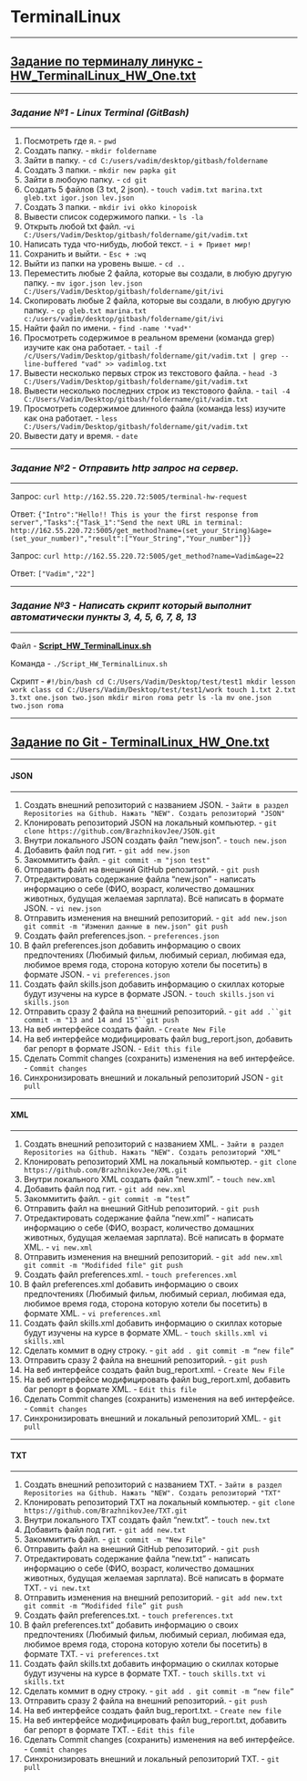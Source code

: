 # TerminalLinux
_________________________________________________________________________________________________________________________________________________________________________________
## [Задание по терминалу линукс - HW_TerminalLinux_HW_One.txt](https://github.com/BrazhnikovJee/TerminalLinux/blob/d982e42aa62bf40e6379ddd6265a697907d007c9/TerminalLinux_HW_One.txt)
_________________________________________________________________________________________________________________________________________________________________________________
### **_Задание №1 - Linux Terminal (GitBash)_**
_________________________________________________________________________________________________________________________________________________________________________________
1. Посмотреть где я. - `pwd`
2. Создать папку. - `mkdir foldername`
3. Зайти в папку. - `cd C:/users/vadim/desktop/gitbash/foldername`
4. Создать 3 папки. - `mkdir new papka git`
5. Зайти в любоую папку. - `cd git`
6. Создать 5 файлов (3 txt, 2 json). - `touch vadim.txt marina.txt gleb.txt igor.json lev.json`
7. Создать 3 папки. - `mkdir ivi okko kinopoisk`
8. Вывести список содержимого папки. - `ls -la`
9. Открыть любой txt файл. -`vi C:/Users/Vadim/Desktop/gitbash/foldername/git/vadim.txt`
10. Написать туда что-нибудь, любой текст. - `i + Привет мир!`
11. Сохранить и выйти. - `Esc + :wq`
12. Выйти из папки на уровень выше. - `cd ..`
13. Переместить любые 2 файла, которые вы создали, в любую другую папку. - `mv igor.json lev.json C:/Users/Vadim/Desktop/gitbash/foldername/git/ivi`
14. Скопировать любые 2 файла, которые вы создали, в любую другую папку. - `cp gleb.txt marina.txt c:/users/vadim/desktop/gitbash/foldername/git/ivi`
15. Найти файл по имени. - `find -name '*vad*'`
16. Просмотреть содержимое в реальном времени (команда grep) изучите как она работает. - `tail -f /c/Users/Vadim/Desktop/gitbash/foldername/git/vadim.txt | grep --line-buffered "vad" >> vadimlog.txt`
17. Вывести несколько первых строк из текстового файла. - `head -3 C:/Users/Vadim/Desktop/gitbash/foldername/git/vadim.txt`
18. Вывести несколько последних строк из текстового файла. - `tail -4 C:/Users/Vadim/Desktop/gitbash/foldername/git/vadim.txt`
19. Просмотреть содержимое длинного файла (команда less) изучите как она работает. - `less C:/Users/Vadim/Desktop/gitbash/foldername/git/vadim.txt`
20. Вывести дату и время. - `date`
_________________________________________________________________________________________________________________________________________________________________________________
### **_Задание №2 - Отправить http запрос на сервер._**
_________________________________________________________________________________________________________________________________________________________________________________
Запрос: `curl http://162.55.220.72:5005/terminal-hw-request`

Ответ: `{"Intro":"Hello!! This is your the first response from server","Tasks":{"Task_1":"Send the next URL in terminal: http://162.55.220.72:5005/get_method?name=(set_your_String)&age=(set_your_number)","result":["Your_String","Your_number"]}}`

Запрос: `curl http://162.55.220.72:5005/get_method?name=Vadim&age=22`

Ответ: `["Vadim","22"]`
_________________________________________________________________________________________________________________________________________________________________________________
### **_Задание №3 - Написать скрипт который выполнит автоматически пункты 3, 4, 5, 6, 7, 8, 13_**
_________________________________________________________________________________________________________________________________________________________________________________
Файл - **[Script_HW_TerminalLinux.sh](https://github.com/BrazhnikovJee/TerminalLinux/blob/d982e42aa62bf40e6379ddd6265a697907d007c9/Scipt_HW_TerminalLinux.sh)**

Команда - `./Script_HW_TerminalLinux.sh`

Скрипт - 
`#!/bin/bash
cd C:/Users/Vadim/Desktop/test/test1
mkdir lesson work class
cd C:/Users/Vadim/Desktop/test/test1/work
touch 1.txt 2.txt 3.txt one.json two.json
mkdir miron roma petr
ls -la
mv one.json two.json roma`
_________________________________________________________________________________________________________________________________________________________________________________
## [Задание по Git - TerminalLinux_HW_One.txt](https://github.com/BrazhnikovJee/TerminalLinux/blob/1a475e249e51a2e6ee48547eb4a739ca7a9d0137/GitHub_HW_1)
_________________________________________________________________________________________________________________________________________________________________________________
#### JSON
_________________________________________________________________________________________________________________________________________________________________________________
1. Создать внешний репозиторий c названием JSON. - `Зайти в раздел Repositories на Github. Нажать "NEW". Создать репозиторий "JSON"`
2. Клонировать репозиторий JSON на локальный компьютер. - `git clone https://github.com/BrazhnikovJee/JSON.git`
3. Внутри локального JSON создать файл “new.json”. - `touch new.json`
4. Добавить файл под гит. - `git add new.json`
5. Закоммитить файл. - `git commit -m "json test"`
6. Отправить файл на внешний GitHub репозиторий. - `git push`
7. Отредактировать содержание файла “new.json” - написать информацию о себе (ФИО, возраст, количество домашних животных, будущая желаемая зарплата). Всё написать в формате JSON. - `vi new.json`
8. Отправить изменения на внешний репозиторий. - `git add new.json git commit -m "Изменил данные в new.json" git push`
9. Создать файл preferences.json. - `preferences.json`
10. В файл preferences.json добавить информацию о своих предпочтениях (Любимый фильм, любимый сериал, любимая еда, любимое время года, сторона которую хотели бы посетить) в формате JSON. - `vi preferences.json`
11. Создать файл skills.json добавить информацию о скиллах которые будут изучены на курсе в формате JSON. - `touch skills.json` `vi skills.json`
12. Отправить сразу 2 файла на внешний репозиторий. - `git add .``git commit -m "13 and 14 and 15"``git push`
13. На веб интерфейсе создать файл. - `Сreate New File`
14. На веб интерфейсе модифицировать файл bug_report.json, добавить баг репорт в формате JSON. - `Edit this file` 
15. Сделать Commit changes (сохранить) изменения на веб интерфейсе. - `Commit changes`
16. Синхронизировать внешний и локальный репозиторий JSON - `git pull`
_________________________________________________________________________________________________________________________________________________________________________________
#### XML
_________________________________________________________________________________________________________________________________________________________________________________
1. Создать внешний репозиторий c названием XML. - `Зайти в раздел Repositories на Github. Нажать "NEW". Создать репозиторий "XML"`
2. Клонировать репозиторий XML на локальный компьютер. - `git clone https://github.com/BrazhnikovJee/XML.git`
3. Внутри локального XML создать файл “new.xml”. - `touch new.xml`
4. Добавить файл под гит. - `git add new.xml`
5. Закоммитить файл. - `git commit -m “test”`
6. Отправить файл на внешний GitHub репозиторий. - `git push`
7. Отредактировать содержание файла “new.xml” - написать информацию о себе (ФИО, возраст, количество домашних животных, будущая желаемая зарплата). Всё написать в формате XML. - `vi new.xml`
8. Отправить изменения на внешний репозиторий. - `git add new.xml git commit -m "Modifided file" git push`
9. Создать файл preferences.xml. - `touch preferences.xml`
10. В файл preferences.xml добавить информацию о своих предпочтениях (Любимый фильм, любимый сериал, любимая еда, любимое время года, сторона которую хотели бы посетить) в формате XML. - `vi preferences.xml`
11. Создать файл skills.xml добавить информацию о скиллах которые будут изучены на курсе в формате XML. - `touch skills.xml vi skills.xml`
12. Сделать коммит в одну строку. - `git add . git commit -m “new file”`
13. Отправить сразу 2 файла на внешний репозиторий. - `git push`
14. На веб интерфейсе создать файл bug_report.xml. - `Сreate New File`
15. На веб интерфейсе модифицировать файл bug_report.xml, добавить баг репорт в формате XML. - `Edit this file`
16. Сделать Commit changes (сохранить) изменения на веб интерфейсе. - `Commit changes`
17. Синхронизировать внешний и локальный репозиторий XML. - `git pull`
_________________________________________________________________________________________________________________________________________________________________________________
#### TXT
_________________________________________________________________________________________________________________________________________________________________________________
1. Создать внешний репозиторий c названием TXT. - `Зайти в раздел Repositories на Github. Нажать "NEW". Создать репозиторий "TXT"`
2. Клонировать репозиторий TXT на локальный компьютер. - `git clone https://github.com/BrazhnikovJee/TXT.git`
3. Внутри локального TXT создать файл “new.txt”. - `touch new.txt`
4. Добавить файл под гит. - `git add new.txt`
5. Закоммитить файл. - `git commit -m "New File"`
6. Отправить файл на внешний GitHub репозиторий. - `git push`
7. Отредактировать содержание файла “new.txt” - написать информацию о себе (ФИО, возраст, количество домашних животных, будущая желаемая зарплата). Всё написать в формате TXT. - `vi new.txt`
8. Отправить изменения на внешний репозиторий. - `git add new.txt git commit -m “Modifided file” git push`
9. Создать файл preferences.txt. - `touch preferences.txt`
10. В файл preferences.txt” добавить информацию о своих предпочтениях (Любимый фильм, любимый сериал, любимая еда, любимое время года, сторона которую хотели бы посетить) в формате TXT. - `vi preferences.txt`
11. Создать файл skills.txt добавить информацию о скиллах которые будут изучены на курсе в формате TXT. - `touch skills.txt vi skills.txt`
12. Сделать коммит в одну строку. - `git add . git commit -m “new file”`
13. Отправить сразу 2 файла на внешний репозиторий. - `git push`
14. На веб интерфейсе создать файл bug_report.txt. - `Create new file`
15. На веб интерфейсе модифицировать файл bug_report.txt, добавить баг репорт в формате TXT. - `Edit this file`
16. Сделать Commit changes (сохранить) изменения на веб интерфейсе. - `Commit changes`
17. Синхронизировать внешний и локальный репозиторий TXT. - `git pull`
